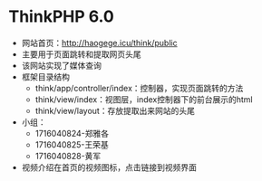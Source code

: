 ThinkPHP 6.0
===============
* 网站首页：http://haogege.icu/think/public
* 主要用于页面跳转和提取网页头尾
* 该网站实现了媒体查询
* 框架目录结构
    * think/app/controller/index：控制器，实现页面跳转的方法
    * think/view/index：视图层，index控制器下的前台展示的html
    * think/view/layout：存放提取出来网站的头尾
* 小组：
	* 1716040824-郑雅各
	* 1716040825-王荣基
	* 1716040828-黄军
* 视频介绍在首页的视频图标，点击链接到视频界面
